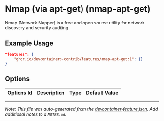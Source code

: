 

# Nmap (via apt-get) (nmap-apt-get)

Nmap (Network Mapper) is a free and open source utility for network discovery and security auditing.

## Example Usage

```json
"features": {
    "ghcr.io/devcontainers-contrib/features/nmap-apt-get:1": {}
}
```

## Options

| Options Id | Description | Type | Default Value |
|-----|-----|-----|-----|




---

_Note: This file was auto-generated from the [devcontainer-feature.json](https://github.com/devcontainers-contrib/features/blob/main/src/nmap-apt-get/devcontainer-feature.json).  Add additional notes to a `NOTES.md`._
